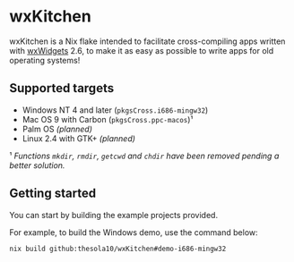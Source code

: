 # wxKitchen

wxKitchen is a Nix flake intended to facilitate cross-compiling apps written with [wxWidgets] 2.6, to make it as easy as possible to write apps for old operating systems!

## Supported targets
- Windows NT 4 and later (`pkgsCross.i686-mingw32`)
- Mac OS 9 with Carbon (`pkgsCross.ppc-macos`)¹
- Palm OS _(planned)_
- Linux 2.4 with GTK+ _(planned)_

¹ _Functions `mkdir`, `rmdir`, `getcwd` and `chdir` have been removed pending a better solution._

## Getting started
You can start by building the example projects provided.

For example, to build the Windows demo, use the command below:

```sh
nix build github:thesola10/wxKitchen#demo-i686-mingw32
```

[wxWidgets]: https://wxwidgets.org

